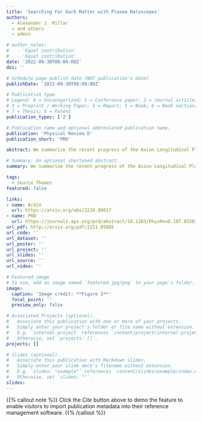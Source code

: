 ```yaml
---
title: 'Searching For Dark Matter with Plasma Haloscopes'
authors: 
  - Alexander J. Millar
  - and others 
  - admin

# author_notes:
#   - 'Equal contribution'
#   - 'Equal contribution'
date: '2022-09-30T00:00:00Z'
doi: ''

# Schedule page publish date (NOT publication's date).
publishDate: '2022-09-30T00:00:00Z'

# Publication type.
# Legend: 0 = Uncategorized; 1 = Conference paper; 2 = Journal article;
# 3 = Preprint / Working Paper; 4 = Report; 5 = Book; 6 = Book section;
# 7 = Thesis; 8 = Patent
publication_types: ['2']

# Publication name and optional abbreviated publication name.
publication: 'Physical Review D'
publication_short: 'PRD'

abstract: We summarise the recent progress of the Axion Longitudinal Plasma HAloscope (ALPHA) Consortium, a new experimental collaboration to build a plasma haloscope to search for axions and dark photons. The plasma haloscope is a novel method for the detection of the resonant conversion of light dark matter to photons. ALPHA will be sensitive to QCD axions over almost a decade of parameter space, potentially discovering dark matter and resolving the Strong CP problem. Unlike traditional cavity haloscopes, which are generally limited in volume by the Compton wavelength of the dark matter, plasma haloscopes use a wire metamaterial to create a tuneable artificial plasma frequency, decoupling the wavelength of light from the Compton wavelength and allowing for much stronger signals. We develop the theoretical foundations of plasma haloscopes and discuss recent experimental progress. Finally, we outline a baseline design for ALPHA and show that a full-scale experiment could discover QCD axions over almost a decade of parameter space.

# Summary. An optional shortened abstract.
summary: We summarise the recent progress of the Axion Longitudinal Plasma HAloscope (ALPHA) Consortium, a new experimental collaboration to build a plasma haloscope to search for axions and dark photons.

tags:
  - Source Themes
featured: false

links:
- name: ArXiV
  url: https://arxiv.org/abs/2210.00017
- name: PRD
  url: https://journals.aps.org/prd/abstract/10.1103/PhysRevD.107.055013
url_pdf: http://arxiv.org/pdf/2211.05685
url_code: ''
url_dataset: ''
url_poster: ''
url_project: ''
url_slides: ''
url_source: ''
url_video: ''

# Featured image
# To use, add an image named `featured.jpg/png` to your page's folder.
image:
  caption: 'Image credit: **Figure 3**'
  focal_point: ''
  preview_only: false

# Associated Projects (optional).
#   Associate this publication with one or more of your projects.
#   Simply enter your project's folder or file name without extension.
#   E.g. `internal-project` references `content/project/internal-project/index.md`.
#   Otherwise, set `projects: []`.
projects: []

# Slides (optional).
#   Associate this publication with Markdown slides.
#   Simply enter your slide deck's filename without extension.
#   E.g. `slides: "example"` references `content/slides/example/index.md`.
#   Otherwise, set `slides: ""`.
slides:
---
```


{{% callout note %}}
Click the _Cite_ button above to demo the feature to enable visitors to import publication metadata into their reference management software.
{{% /callout %}}

<!-- Supplementary notes can be added here, including [code and math](https://wowchemy.com/docs/content/writing-markdown-latex/). -->
